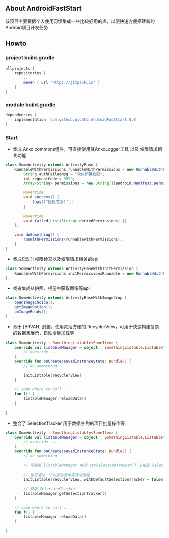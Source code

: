 ## About AndroidFastStart

该项目主要根据个人使用习惯集成一些比较好用的库，以便快速方便搭建新的Android项目开发任务

## Howto

### project build.gradle
```gradle
allprojects {
    repositories {
        ...
        maven { url 'https://jitpack.io' }
    }
}
```

### module build.gradle
```gradle
dependencies {
    implementation 'com.github.nic562:AndroidFastStart:0.8'
}
```

### Start
- 集成 Anko commons组件，可直接使用其AnkoLogger工具 以及 权限请求相关功能
```java
class SomeActivity extends ActivityBase {
    RunnableWithPermissions runnableWithPermissions = new RunnableWithPermissions() {
        String authFailedMsg = "软件所需权限";
        int requestCode = 9999;
        Array<String> permissions = new String[]{android.Manifest.permission.READ_PHONE_STATE};

        @override
        void success() {
            toast("授权成功！");
        }
        
        @override
        void failed(List<String> deniedPermissions) {}
    };
    
    void doSomething() {
        runWithPermissions(runnableWithPermissions);
    }
}
```

- 集成启动时权限检查以及权限请求相关的api
```java
class SomeActivity extends ActivityBaseWithInitPermission {
    RunnableWithPermissions initPermissionsRunnable = new RunnableWithPermissions();
}
```

- 或者集成从拍照、相册中获取图像等api
```java
class SomeActivity extends ActivityBaseWithImageCrop {
    openImageChoice();
    getImageOption();
    onImageReady();
}
```

- 基于 [BRVAH] 封装，使用灵活方便的 RecyclerView，可用于快速构建复杂的数据集展示，自动增量加载等
```kotlin
class SomeActivity : SomethingListable<SomeItem> {
    override val listableManager = object : SomethingListable.ListableManager<SomeItem>() {
        // override ...
    }
    override fun onCreate(savedInstanceState: Bundle?) {
        // do something
        
        initListable(recyclerView)
    }
    
    // some where to call ...
    fun f() {
        listableManager.reloadData()
    }
    
} 
```

- 整合了 SelectionTracker 用于数据序列的项目批量操作等
```kotlin
class SomeActivity : SomethingListable<SomeItem> {
    override val listableManager = object : SomethingListable.ListableManager<SomeItem>() {
        // override ...
    }
    override fun onCreate(savedInstanceState: Bundle?) {
        // do something
        
        // 可使用 listableManager 中的 setSelectionTracker() 来指定 SelectionTracker 的实现
       
        // 也可通过一个内部的简单实现来指定 
        initListable(recyclerView, withDefaultSelectionTracker = false)
        
        // 获取 SelectionTracker
        listableManager.getSelectionTracker()
    }
    
    // some where to call ...
    fun f() {
        listableManager.reloadData()
    }
    
} 
```